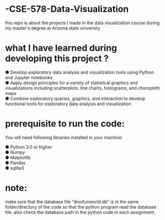 # -CSE-578-Data-Visualization
this repo is about the projects I made in the data visualization course during my master's degree at Arizona state univeristy

# what I have learned during developing this project ?

● Develop exploratory data analysis and visualization tools using Python and Jupyter notebooks <br />
● Apply design principles for a variety of statistical graphics and visualizations including scatterplots, line charts, histograms, and choropleth maps  <br />
● Combine exploratory queries, graphics, and interaction to develop functional tools for exploratory data analysis and visualization <br />

# prerequisite to run the code:
You will need following libraries installed in your machine: <br />

● Python 3.0 or higher <br />
● Numpy <br />
● Matplotlib <br />
● Pandas <br />
● sqlite3 <br />

# note:
make sure that the database file "dinofunworld.db" is in the same folder/directory of the code so that the python program read the database file. also check the database path in the python code in each assignment.
